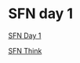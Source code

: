# SFN day 1

<p><a href="/Users/alina/Desktop/MIT/code/ADHD_fMRI/jupyter_book/lit_research/img/sfn/sfn_d1.pdf" target="_blank">SFN Day 1</a></p>

<p><a href="/Users/alina/Desktop/MIT/code/ADHD_fMRI/jupyter_book/lit_research/img/sfn/Sfn-think.pdf" target="_blank">SFN Think</a></p>